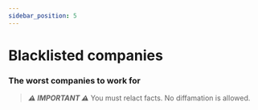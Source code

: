 ```yaml
---
sidebar_position: 5
---
```


# Blacklisted companies

### The worst companies to work for

> **_⚠️ IMPORTANT ⚠️_**  You must relact facts. No diffamation is allowed.

